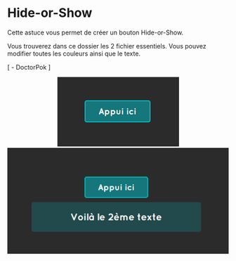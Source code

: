 # Hide-or-Show

Cette astuce vous permet de créer un bouton Hide-or-Show.

Vous trouverez dans ce dossier les 2 fichier essentiels. Vous pouvez modifier toutes les couleurs ainsi que le texte.

[ - DoctorPok ]

<div align="center">
  <img src="https://github.com/DoctorPok42/Astuces-Web/blob/main/IMG/Hide-or-Show.PNG">
  <img src="https://github.com/DoctorPok42/Astuces-Web/blob/main/IMG/Hide-or-Show2.PNG">
</div>
